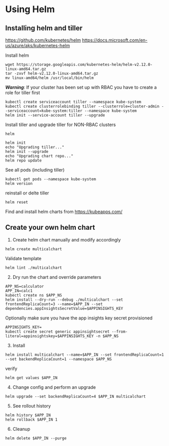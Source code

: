 # Using Helm

## Installing helm and tiller
https://github.com/kubernetes/helm
https://docs.microsoft.com/en-us/azure/aks/kubernetes-helm

Install helm
```
wget https://storage.googleapis.com/kubernetes-helm/helm-v2.12.0-linux-amd64.tar.gz
tar -zxvf helm-v2.12.0-linux-amd64.tar.gz
mv linux-amd64/helm /usr/local/bin/helm
```

***Warning***: If your cluster has been set up with RBAC you have to create a role for tiller first
```
kubectl create serviceaccount tiller --namespace kube-system
kubectl create clusterrolebinding tiller --clusterrole=cluster-admin --serviceaccount=kube-system:tiller --namespace kube-system
helm init --service-account tiller --upgrade
```

Install tiller and upgrade tiller for NON-RBAC clusters
```
helm

helm init
echo "Upgrading tiller..."
helm init --upgrade
echo "Upgrading chart repo..."
helm repo update
```

See all pods (including tiller)
```
kubectl get pods --namespace kube-system
helm version
```

reinstall or delte tiller
```
helm reset
```

Find and install helm charts from https://kubeapps.com/

## Create your own helm chart

1. Create helm chart manually and modify accordingly

```
helm create multicalchart
```

Validate template
```
helm lint ./multicalchart
```

2. Dry run the chart and override parameters
```
APP_NS=calculator
APP_IN=calc1
kubectl create ns $APP_NS
helm install --dry-run --debug ./multicalchart --set frontendReplicaCount=3 --name=$APP_IN --set dependencies.appInsightsSecretValue=$APPINSIGHTS_KEY
```

Optionally make sure you have the app insights key secret provisioned
```
APPINSIGHTS_KEY=
kubectl create secret generic appinsightsecret --from-literal=appinsightskey=$APPINSIGHTS_KEY -n $APP_NS
```

3. Install
```
helm install multicalchart --name=$APP_IN --set frontendReplicaCount=1 --set backendReplicaCount=1 --namespace $APP_NS
```

verify
```
helm get values $APP_IN
```

4. Change config and perform an upgrade
```
helm upgrade --set backendReplicaCount=4 $APP_IN multicalchart
```

5. See rollout history
```
helm history $APP_IN
helm rollback $APP_IN 1
```

6. Cleanup
```
helm delete $APP_IN --purge
```
